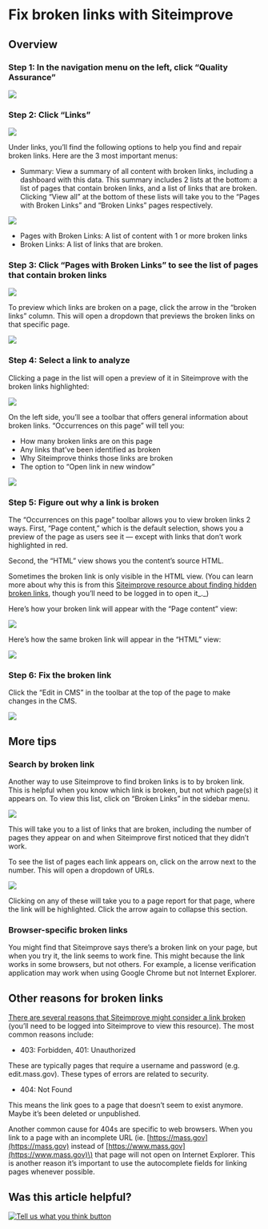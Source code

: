 # Fix broken links with Siteimprove

## **Overview**

### **Step 1: In the navigation menu on the left, click “Quality Assurance”**

![](https://github.com/gdesrosiers/TEST-mass.gov-KB/tree/5bf119f2287d7e493534e6cae69bdd08c0869d39/.gitbook/assets/siteimprove_qa_screenshot.png)

### **Step 2: Click “Links”**

![](https://github.com/gdesrosiers/TEST-mass.gov-KB/tree/5bf119f2287d7e493534e6cae69bdd08c0869d39/.gitbook/assets/siteimprove_links_screenshot.png)

Under links, you’ll find the following options to help you find and repair broken links. Here are the 3 most important menus:

* Summary: View a summary of all content with broken links, including a dashboard with this data. This summary includes 2 lists at the bottom: a list of pages that contain broken links, and a list of links that are broken. Clicking “View all” at the bottom of these lists will take you to the “Pages with Broken Links” and “Broken Links” pages respectively.

![](https://github.com/gdesrosiers/TEST-mass.gov-KB/tree/5bf119f2287d7e493534e6cae69bdd08c0869d39/.gitbook/assets/screencapture-my2-siteimprove.png)

* Pages with Broken Links: A list of content with 1 or more broken links
* Broken Links: A list of links that are broken.

### **Step 3: Click “Pages with Broken Links” to see the list of pages that contain broken links**

![](https://github.com/gdesrosiers/TEST-mass.gov-KB/tree/5bf119f2287d7e493534e6cae69bdd08c0869d39/.gitbook/assets/siteimprove_broken-links_screenshot.png)

To preview which links are broken on a page, click the arrow in the “broken links” column. This will open a dropdown that previews the broken links on that specific page.

![](https://cdn-images-1.medium.com/max/1000/1*4AmeU_43m-8drQLxwUAPvA.png)

### **Step 4: Select a link to analyze**

Clicking a page in the list will open a preview of it in Siteimprove with the broken links highlighted:

![](https://cdn-images-1.medium.com/max/1000/0*3D2VLP2Rg0YxkK-M.)

On the left side, you’ll see a toolbar that offers general information about broken links. “Occurrences on this page” will tell you:

* How many broken links are on this page
* Any links that’ve been identified as broken
* Why Siteimprove thinks those links are broken
* The option to “Open link in new window”

![](https://cdn-images-1.medium.com/max/800/0*sLnZUVgvKgp9mHIv.)

### **Step 5: Figure out why a link is broken**

The “Occurrences on this page” toolbar allows you to view broken links 2 ways. First, “Page content,” which is the default selection, shows you a preview of the page as users see it — except with links that don’t work highlighted in red.

Second, the “HTML” view shows you the content’s source HTML.

Sometimes the broken link is only visible in the HTML view. \(You can learn more about why this is from this [Siteimprove resource about finding hidden broken links](https://support.siteimprove.com/hc/en-gb/articles/206000326-Why-can-t-I-find-the-link-Siteimprove-is-referencing-), though you’ll need to be logged in to open it_._\)

Here’s how your broken link will appear with the “Page content” view:

![](https://cdn-images-1.medium.com/max/800/0*cSRrY-mFNlJbZNxf.)

Here’s how the same broken link will appear in the “HTML” view:

![](https://cdn-images-1.medium.com/max/800/0*hh9ZnVjdCfw6tK5q.)

### **Step 6: Fix the broken link**

Click the “Edit in CMS” in the toolbar at the top of the page to make changes in the CMS.

![](https://cdn-images-1.medium.com/max/800/0*4BPPvImR9WyiDhNW.)

## More tips

### **Search by broken link**

Another way to use Siteimprove to find broken links is to by broken link. This is helpful when you know which link is broken, but not which page\(s\) it appears on. To view this list, click on “Broken Links” in the sidebar menu.

![](https://cdn-images-1.medium.com/max/800/1*WDtRanSe1kfNS0jpfKR30w.jpeg)

This will take you to a list of links that are broken, including the number of pages they appear on and when Siteimprove first noticed that they didn’t work.

To see the list of pages each link appears on, click on the arrow next to the number. This will open a dropdown of URLs.

![](https://cdn-images-1.medium.com/max/1000/1*4AmeU_43m-8drQLxwUAPvA.png)

Clicking on any of these will take you to a page report for that page, where the link will be highlighted. Click the arrow again to collapse this section.

### **Browser-specific broken links**

You might find that Siteimprove says there’s a broken link on your page, but when you try it, the link seems to work fine. This might because the link works in some browsers, but not others. For example, a license verification application may work when using Google Chrome but not Internet Explorer.

## **Other reasons for broken links**

[There are several reasons that Siteimprove might consider a link broken](https://support.siteimprove.com/hc/en-gb/articles/206347223-Why-is-Siteimprove-reporting-this-link-as-broken-?flash_digest=091f817d8bc53320573453ee2ffa6e22f25e8b2d&flash_digest=e5434f3ce5e31407e843c2caefbca4f0871f4ab9) \(you’ll need to be logged into Siteimprove to view this resource\). The most common reasons include:

* 403: Forbidden, 401: Unauthorized

These are typically pages that require a username and password \(e.g. edit.mass.gov\). These types of errors are related to security.

* 404: Not Found

This means the link goes to a page that doesn’t seem to exist anymore. Maybe it’s been deleted or unpublished.

Another common cause for 404s are specific to web browsers. When you link to a page with an incomplete URL \(ie. [https://mass.gov](https://mass.gov) instead of [https://www.mass.gov](https://www.mass.gov)\) that page will not open on Internet Explorer. This is another reason it’s important to use the autocomplete fields for linking pages whenever possible.

## Was this article helpful?

[![Tell us what you think button](https://blobscdn.gitbook.com/v0/b/gitbook-28427.appspot.com/o/assets%2F-LJ04qJGAHkvdE13BfdG%2F-LSz77NBAwnSNpMPT3df%2F-LSz7xSmyKXltd4avaCt%2FKB%20survey%20button%20POC%202.png?alt=media&token=8d071cab-8b95-48a3-a332-13e3fc8d9f96)](https://massgov.formstack.com/forms/mass_gov_knowledge_base_feedback?article=fix-broken-links-with-siteimprove)

